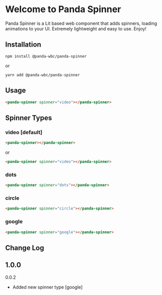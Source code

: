 # Welcome to Panda Spinner
Panda Spinner is a Lit based web component that adds spinners, loading animations to your UI. Extremely lightweight and easy to use.
Enjoy!

## Installation
```npm install @panda-wbc/panda-spinner```

or 

```yarn add @panda-wbc/panda-spinner```

## Usage

```html
<panda-spinner spinner="video"></panda-spinner>
```

## Spinner Types

### video [default]
```html
<panda-spinner></panda-spinner>
```
or
```html
<panda-spinner spinner="video"></panda-spinner>
```

### dots

```html
<panda-spinner spinner="dots"></panda-spinner>
```

### circle
```html
<panda-spinner spinner="circle"></panda-spinner>
```

### google
```html
<panda-spinner spinner="google"></panda-spinner>
```


## Change Log

1.0.0
- 

0.0.2
- Added new spinner type [google]